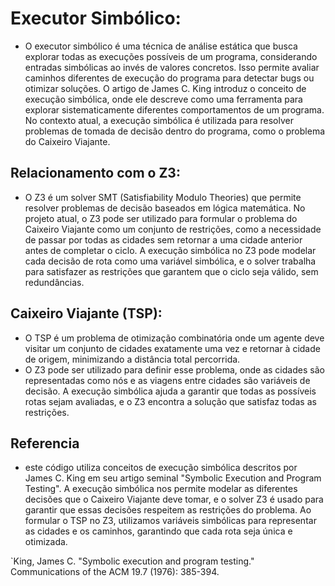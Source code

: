 # Executor Simbólico:

- O executor simbólico é uma técnica de análise estática que busca explorar todas as execuções possíveis de um programa, considerando entradas simbólicas ao invés de valores concretos. Isso permite avaliar caminhos diferentes de execução do programa para detectar bugs ou otimizar soluções.
O artigo de James C. King introduz o conceito de execução simbólica, onde ele descreve como uma ferramenta para explorar sistematicamente diferentes comportamentos de um programa. No contexto atual, a execução simbólica é utilizada para resolver problemas de tomada de decisão dentro do programa, como o problema do Caixeiro Viajante.

## Relacionamento com o Z3:

- O Z3 é um solver SMT (Satisfiability Modulo Theories) que permite resolver problemas de decisão baseados em lógica matemática. No projeto atual, o Z3 pode ser utilizado para formular o problema do Caixeiro Viajante como um conjunto de restrições, como a necessidade de passar por todas as cidades sem retornar a uma cidade anterior antes de completar o ciclo.
A execução simbólica no Z3 pode modelar cada decisão de rota como uma variável simbólica, e o solver trabalha para satisfazer as restrições que garantem que o ciclo seja válido, sem redundâncias.

## Caixeiro Viajante (TSP):

- O TSP é um problema de otimização combinatória onde um agente deve visitar um conjunto de cidades exatamente uma vez e retornar à cidade de origem, minimizando a distância total percorrida.
- O Z3 pode ser utilizado para definir esse problema, onde as cidades são representadas como nós e as viagens entre cidades são variáveis de decisão. A execução simbólica ajuda a garantir que todas as possíveis rotas sejam avaliadas, e o Z3 encontra a solução que satisfaz todas as restrições.

## Referencia

- este código utiliza conceitos de execução simbólica descritos por James C. King em seu artigo seminal "Symbolic Execution and Program Testing". A execução simbólica nos permite modelar as diferentes decisões que o Caixeiro Viajante deve tomar, e o solver Z3 é usado para garantir que essas decisões respeitem as restrições do problema. Ao formular o TSP no Z3, utilizamos variáveis simbólicas para representar as cidades e os caminhos, garantindo que cada rota seja única e otimizada.

`King, James C. "Symbolic execution and program testing." Communications of the ACM 19.7 (1976): 385-394.


